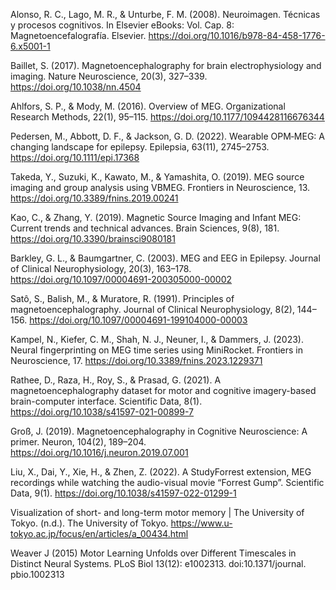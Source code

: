 Alonso, R. C., Lago, M. R., & Unturbe, F. M. (2008). Neuroimagen. Técnicas y procesos cognitivos. In Elsevier eBooks: Vol. Cap. 8: Magnetoencefalografía. Elsevier. https://doi.org/10.1016/b978-84-458-1776-6.x5001-1

Baillet, S. (2017). Magnetoencephalography for brain electrophysiology and imaging. Nature Neuroscience, 20(3), 327–339. https://doi.org/10.1038/nn.4504

Ahlfors, S. P., & Mody, M. (2016). Overview of MEG. Organizational Research Methods, 22(1), 95–115. https://doi.org/10.1177/1094428116676344

Pedersen, M., Abbott, D. F., & Jackson, G. D. (2022). Wearable OPM‐MEG: A changing landscape for epilepsy. Epilepsia, 63(11), 2745–2753. https://doi.org/10.1111/epi.17368

Takeda, Y., Suzuki, K., Kawato, M., & Yamashita, O. (2019). MEG source imaging and group analysis using VBMEG. Frontiers in Neuroscience, 13. https://doi.org/10.3389/fnins.2019.00241

Kao, C., & Zhang, Y. (2019). Magnetic Source Imaging and Infant MEG: Current trends and technical advances. Brain Sciences, 9(8), 181. https://doi.org/10.3390/brainsci9080181

Barkley, G. L., & Baumgartner, C. (2003). MEG and EEG in Epilepsy. Journal of Clinical Neurophysiology, 20(3), 163–178. https://doi.org/10.1097/00004691-200305000-00002

Satô, S., Balish, M., & Muratore, R. (1991). Principles of magnetoencephalography. Journal of Clinical Neurophysiology, 8(2), 144–156. https://doi.org/10.1097/00004691-199104000-00003

Kampel, N., Kiefer, C. M., Shah, N. J., Neuner, I., & Dammers, J. (2023). Neural fingerprinting on MEG time series using MiniRocket. Frontiers in Neuroscience, 17. https://doi.org/10.3389/fnins.2023.1229371

Rathee, D., Raza, H., Roy, S., & Prasad, G. (2021). A magnetoencephalography dataset for motor and cognitive imagery-based brain-computer interface. Scientific Data, 8(1). https://doi.org/10.1038/s41597-021-00899-7

Groß, J. (2019). Magnetoencephalography in Cognitive Neuroscience: A primer. Neuron, 104(2), 189–204. https://doi.org/10.1016/j.neuron.2019.07.001

Liu, X., Dai, Y., Xie, H., & Zhen, Z. (2022). A StudyForrest extension, MEG recordings while watching the audio-visual movie “Forrest Gump”. Scientific Data, 9(1). https://doi.org/10.1038/s41597-022-01299-1

Visualization of short- and long-term motor memory | The University of Tokyo. (n.d.). The University of Tokyo. https://www.u-tokyo.ac.jp/focus/en/articles/a_00434.html

Weaver J (2015) Motor Learning Unfolds over Different Timescales in Distinct Neural Systems. PLoS Biol 13(12): e1002313. doi:10.1371/journal. pbio.1002313

